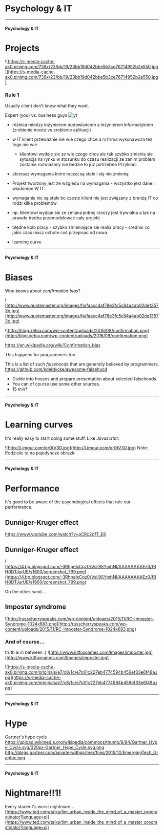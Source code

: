 # Psychology & IT
<!-- .slide: data-background-image="https://s-media-cache-ak0.pinimg.com/originals/2f/ae/e1/2faee1afb1444950f14b8feea47620ff.jpg" -->

---

#### Psychology & IT
# Projects

![https://s-media-cache-ak0.pinimg.com/736x/23/bb/19/23bb19d042bbe5b3ce76714952b2e550.jpg](https://s-media-cache-ak0.pinimg.com/736x/23/bb/19/23bb19d042bbe5b3ce76714952b2e550.jpg)

### Rule 1
Usually client don't know what they want. 

Expert (you) vs. business guys
 ![yt](BKorP55Aqvg)

- różnica miedzy inżynierem budowlańcem a inżynierem informatykiem (zrobienie mostu vs zrobienie aplikacji)
- w IT klient przewaznie nie wie czego chce a ni firma wykonawcza tez tego nie wie
	- klientowi wydaje sie ze wie czego chce ale tak szybko zmienia sie sytuacja na rynku w stosunku do czasu realizacji ze zanim problem zostanie rozwiazany nie bedzie to juz potrzebne
Przykład:
- zbierasz wymagania które raczej są stałe i się nie zmienią
- Projekt tworzony jest ze wzgledu na wymagania - wszystko jest dane i wiadomoe
W IT:
- wymagania nie są stałe bo czesto klient nie jest związany z branżą IT co rodzi kilka problemów 
- np. klientowi wydaje sie ze zmiana jednej rzeczy jest trywialna a tak na prawde trzeba przemodelować cały projekt


- błędne koło pracy - szybko zmieniające sie realia pracy - srednio co jakis czas masz ochote coś przepisac od nowa
- learning curve 

---

#### Psychology & IT
# Biases

Who knows about *confirmation bias*?

![http://www.quotemaster.org/images/fa/faacc4af78e3fc5c84a4ab02de13573d.jpg](http://www.quotemaster.org/images/fa/faacc4af78e3fc5c84a4ab02de13573d.jpg)

![http://blog.xebia.com/wp-content/uploads/2016/08/confirmation.png](http://blog.xebia.com/wp-content/uploads/2016/08/confirmation.png)

https://en.wikipedia.org/wiki/Confirmation_bias

This happens for programmers too. 

This is a list of such *falsehoods* that are generally believed by programmers.
https://github.com/kdeldycke/awesome-falsehood
- Divide into houses and prepare presentation about selected falsehoods. 
- You can of course use some other sources.
- 15 min?

---

#### Psychology & IT
# Learning curves

It's really easy to start doing some stuff. Like *Javascript*.

![http://i.imgur.com/er0tV3O.jpg](http://i.imgur.com/er0tV3O.jpg)
Note: 
Podzielic to na pojedyncze obrazki

---

#### Psychology & IT
# Performance

It's good to be aware of the psychological effects that rule our performance.

## Dunniger-Kruger effect
https://www.youtube.com/watch?v=pCRc2dfT_E8

## Dunniger-Kruger effect
![https://4.bp.blogspot.com/-3RhpelxCqz0/Vsil9SYmhNI/AAAAAAAAEz0/fBH0DTJurUE/s1600/screenshot_799.png](https://4.bp.blogspot.com/-3RhpelxCqz0/Vsil9SYmhNI/AAAAAAAAEz0/fBH0DTJurUE/s1600/screenshot_799.png)

On the other hand...

## Imposter syndrome
![http://russcherryspeaks.com/wp-content/uploads/2015/11/RC-Imposter-Syndrome-1024x683.png](http://russcherryspeaks.com/wp-content/uploads/2015/11/RC-Imposter-Syndrome-1024x683.png)

### And of course... 
truth is in between :)
![http://www.kitfoxgames.com/Images/imposter.jpg](http://www.kitfoxgames.com/Images/imposter.jpg)

![https://s-media-cache-ak0.pinimg.com/originals/e7/c8/1c/e7c81c227eb4774594b456ef33e6f48a.jpg](https://s-media-cache-ak0.pinimg.com/originals/e7/c8/1c/e7c81c227eb4774594b456ef33e6f48a.jpg)

---

#### Psychology & IT
# Hype

Gartner's hype cycle
https://upload.wikimedia.org/wikipedia/commons/thumb/9/94/Gartner_Hype_Cycle.svg/320px-Gartner_Hype_Cycle.svg.png
http://blogs.gartner.com/smarterwithgartner/files/2015/10/EmergingTech_Graphic.png

---

#### Psychology & IT
# Nightmare!!1!

Every student's worst nightmare... 
[https://www.ted.com/talks/tim_urban_inside_the_mind_of_a_master_procrastinator?language=pl](https://www.ted.com/talks/tim_urban_inside_the_mind_of_a_master_procrastinator?language=pl)